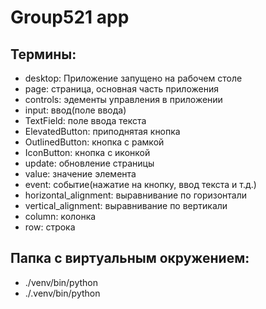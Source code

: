 # Group521 app

## Термины:

- desktop: Приложение запущено на рабочем столе
- page: страница, основная часть приложения
- controls: эдементы управления в приложении
- input: ввод(поле ввода)
- TextField: поле ввода текста
- ElevatedButton: приподнятая кнопка
- OutlinedButton: кнопка с рамкой
- IconButton: кнопка с иконкой
- update: обновление страницы
- value: значение элемента
- event: событие(нажатие на кнопку, ввод текста и т.д.)
- horizontal_alignment: выравнивание по горизонтали
- vertical_alignment: выравнивание по вертикали
- column: колонка
- row: строка

## Папка с виртуальным окружением:
- ./venv/bin/python 
- ./.venv/bin/python